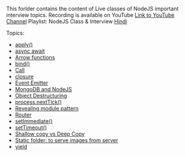 This forlder contains the content of Live classes of NodeJS important interview topics.
Recording is available on YouTube
[Link to YouTube Channel](https://www.youtube.com/channel/UC0WKTSptW8OoMePQjGAubBQ?sub_confirmation=1)
Playlist: NodeJS Class & Interview [Hindi](https://www.youtube.com/watch?v=zSooc0r_6I4&list=PLIfcYFqzDXHmT0DByR0bbAFtEWfcOMShP)

Topics:

- [apply()](/nodeJS-interview-questions/individual-questions-with-example/apply.js)
- [async await](/nodeJS-interview-questions/async_await/readme.md)
- [Arrow functions](/nodeJS-interview-questions/individual-questions-with-example/Arrowfunction.js)
- [bind()](/nodeJS-interview-questions/individual-questions-with-example/bind.js)
- [Call](/nodeJS-interview-questions/individual-questions-with-example/Call.js)
- [closure](/nodeJS-interview-questions/individual-questions-with-example/closure.js)
- [Event Emitter](/nodeJS-interview-questions/event_emitter)
- [MongoDB and NodeJS](/nodeJS-interview-questions/mongodb-and-nodejs)
- [Object Destructuring](/nodeJS-interview-questions/individual-questions-with-example/ObjectDestructuring.js)
- [process.nextTick()](/nodeJS-interview-questions/individual-questions-with-example/process.nextTick.js)
- [Revealing module pattern](/nodeJS-interview-questions/individual-questions-with-example/revealingModulePattern.js)
- [Router](/nodeJS-interview-questions/router)
- [setImmediate()](/nodeJS-interview-questions/individual-questions-with-example/setimmediate.js)
- [setTimeout()](/nodeJS-interview-questions/individual-questions-with-example/settimout.js)
- [Shallow copy vs Deep Copy](/nodeJS-interview-questions/shallow-copy-vs-deep-copy)
- [Static folder: to serve images from server](/static-folder/)
- [yield](/nodeJS-interview-questions/individual-questions-with-example/yields.js)
